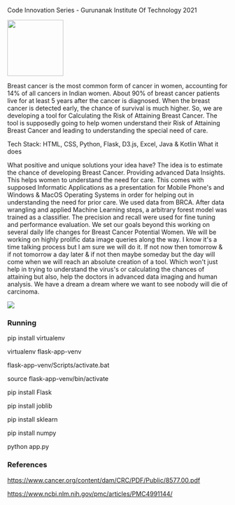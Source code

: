 Code Innovation Series - Gurunanak Institute Of Technology 2021

<img src="https://github.com/pavanleo/PRABC/blob/master/src/static/images/pink_ribbob.png" width="128" height="128"/>

Breast cancer is the most common form of cancer in women, accounting for 14% of all cancers in Indian women. About 90% of breast cancer patients live for at least 5 years after the cancer is diagnosed. When the breast cancer is detected early, the chance of survival is much higher. So, we are developing a tool for Calculating the Risk of Attaining Breast Cancer. The tool is supposedly going to help women understand their Risk of Attaining Breast Cancer and leading to understanding the special need of care.

Tech Stack:
HTML, CSS, Python, Flask, D3.js, Excel, Java & Kotlin
What it does

What positive and unique solutions your idea have?
The idea is to estimate the chance of developing Breast Cancer. Providing advanced Data Insights. This helps women to understand the need for care. This comes with supposed Informatic Applications as a presentation for Mobile Phone's and Windows & MacOS Operating Systems in order for helping out in understanding the need for prior care. We used data from BRCA. After data wrangling and applied Machine Learning steps, a arbitrary forest model was trained as a classifier. The precision and recall were used for fine tuning and performance evaluation. We set our goals beyond this working on several daily life changes for Breast Cancer Potential Women. We will be working on highly prolific data image queries along the way. I know it's a time talking process but I am sure we will do it. If not now then tomorrow & if not tomorrow a day later & if not then maybe someday but the day will come when we will reach an absolute creation of a tool. Which won't just help in trying to understand the virus's or calculating the chances of attaining but also, help the doctors in advanced data imaging and human analysis. We have a dream a dream where we want to see nobody will die of carcinoma. 

<img src="https://github.com/pavanleo/PRABC/blob/master/screen1.png"/>


### Running

pip install virtualenv

virtualenv flask-app-venv 

flask-app-venv/Scripts/activate.bat

source flask-app-venv/bin/activate

pip install Flask

pip install joblib

pip install sklearn

pip install numpy

python app.py

### References 

https://www.cancer.org/content/dam/CRC/PDF/Public/8577.00.pdf

https://www.ncbi.nlm.nih.gov/pmc/articles/PMC4991144/
